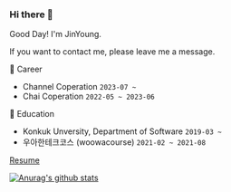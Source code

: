 ### Hi there 👋
Good Day! I'm JinYoung.

If you want to contact me, please leave me a message.

🧳 Career
- Channel Coperation ``2023-07 ~``
- Chai Coperation ``2022-05 ~ 2023-06``

🏫 Education
- Konkuk Unversity, Department of Software  ``2019-03 ~``
- 우아한테크코스 (woowacourse)   ``2021-02 ~ 2021-08``

[Resume](https://sequoia-woolen-f12.notion.site/Resume-392d39679c1741b8862e9dc1d1d77e93?pvs=4)

<!--
**pjy1368/pjy1368** is a ✨ _special_ ✨ repository because its `README.md` (this file) appears on your GitHub profile.

Here are some ideas to get you started:

- 🔭 I’m currently working on ...
- 🌱 I’m currently learning ...
- 👯 I’m looking to collaborate on ...
- 🤔 I’m looking for help with ...
- 💬 Ask me about ...
- 📫 How to reach me: ...
- 😄 Pronouns: ...
- ⚡ Fun fact: ...
-->
[![Anurag's github stats](https://github-readme-stats.vercel.app/api?username=pjy1368&show_icons=true&theme=radical)](https://github.com/anuraghazra/github-readme-stats)
